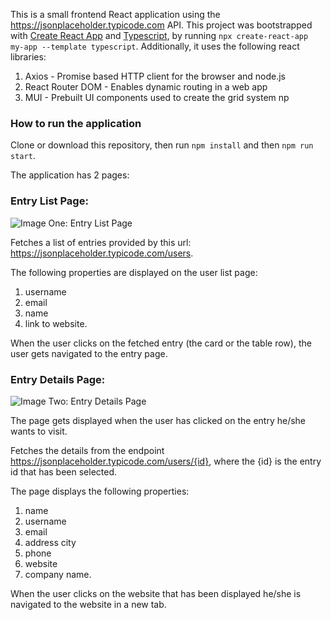 This is a small frontend React application using the https://jsonplaceholder.typicode.com API. This project was bootstrapped with [Create React App](https://github.com/facebook/create-react-app) and [Typescript](https://www.typescriptlang.org/), by running `npx create-react-app my-app --template typescript`. Additionally, it uses the following react libraries:
1. Axios - Promise based HTTP client for the browser and node.js
2. React Router DOM - Enables dynamic routing in a web app
3. MUI - Prebuilt UI components used to create the grid system
np
### How to run the application
Clone or download this repository, then run `npm install` and then `npm run start`.

The application has 2 pages:

### Entry List Page:

![Image One: Entry List Page](https://i.imgur.com/I41nhbG.png)

Fetches a list of entries provided by this url: https://jsonplaceholder.typicode.com/users.

The following properties are displayed on the user list page:

1. username 
2. email
3. name 
4. link to website.

When the user clicks on the fetched entry (the card or the table row), the user gets navigated to the entry page. 

### Entry Details Page:

![Image Two: Entry Details Page](https://i.imgur.com/yF1LbcK.png)

The page gets displayed when the user has clicked on the entry he/she wants to visit.

Fetches the details from the endpoint https://jsonplaceholder.typicode.com/users/{id}, where the {id} is the entry id that has been selected.

The page displays the following properties:

1. name
2. username
3. email
4. address city
5. phone
6. website 
7. company name.

When the user clicks on the website that has been displayed he/she is navigated to the website in a new tab.